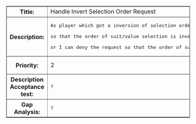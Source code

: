 <table border='1'>
<tr>
<blockquote><th>Title:</th>
<td>Handle Invert Selection Order Request</td>
</tr>
<tr>
<th>Description:</th>
<td><pre>As player which got a inversion of selection order request I can accept the request<br>
so that the order of suit/value selection is inverted,<br>
or I can deny the request so that the order of suit/value selection stays the same.</pre></td>
</tr>
<tr>
<th>Priority:</th>
<td>2</td>
</blockquote><blockquote><th>Est. time:</th>
<blockquote><td>3</td>
<th>Acutal time:</th>
<td>-</td>
</tr>
<tr>
<th>Description Acceptance test:</th>
<td><pre>?</pre></td>
</tr>
<tr>
<th>Gap Analysis:</th>
<td><pre>?</pre></td>
</tr>
</table>